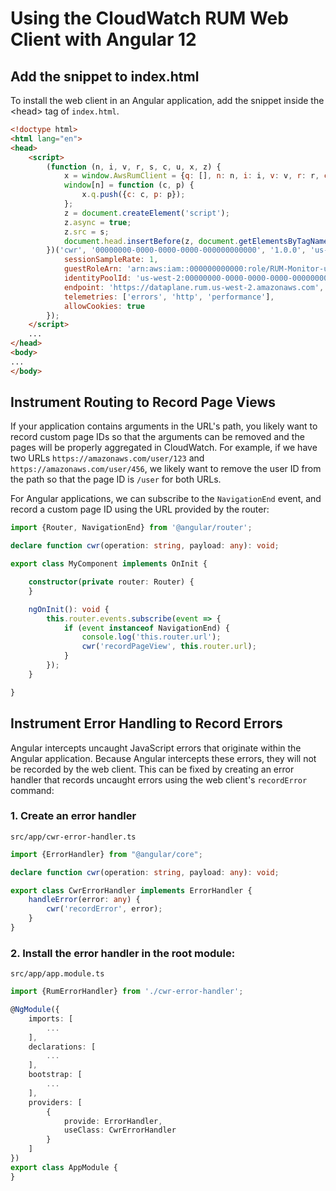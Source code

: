 # Using the CloudWatch RUM Web Client with Angular 12

## Add the snippet to index.html

To install the web client in an Angular application, add the snippet inside the \<head\> tag of `index.html`.

```html
<!doctype html>
<html lang="en">
<head>
    <script>
        (function (n, i, v, r, s, c, u, x, z) {
            x = window.AwsRumClient = {q: [], n: n, i: i, v: v, r: r, c: c, u: u};
            window[n] = function (c, p) {
                x.q.push({c: c, p: p});
            };
            z = document.createElement('script');
            z.async = true;
            z.src = s;
            document.head.insertBefore(z, document.getElementsByTagName('script')[0]);
        })('cwr', '00000000-0000-0000-0000-000000000000', '1.0.0', 'us-west-2', 'https://client.rum.us-east-1.amazonaws.com/1.0.2/cwr.js', {
            sessionSampleRate: 1,
            guestRoleArn: 'arn:aws:iam::000000000000:role/RUM-Monitor-us-west-2-000000000000-0000000000000-Unauth',
            identityPoolId: 'us-west-2:00000000-0000-0000-0000-000000000000',
            endpoint: 'https://dataplane.rum.us-west-2.amazonaws.com',
            telemetries: ['errors', 'http', 'performance'],
            allowCookies: true
        });
    </script>
    ...
</head>
<body>
...
</body>
```

## Instrument Routing to Record Page Views

If your application contains arguments in the URL's path, you likely want to
record custom page IDs so that the arguments can be removed and the pages will
be properly aggregated in CloudWatch. For example, if we have two URLs
`https://amazonaws.com/user/123` and `https://amazonaws.com/user/456`, we likely
want to remove the user ID from the path so that the page ID is `/user` for both
URLs.

For Angular applications, we can subscribe to the `NavigationEnd` event, and
record a custom page ID using the URL provided by the router:

```typescript
import {Router, NavigationEnd} from '@angular/router';

declare function cwr(operation: string, payload: any): void;

export class MyComponent implements OnInit {

    constructor(private router: Router) {
    }

    ngOnInit(): void {
        this.router.events.subscribe(event => {
            if (event instanceof NavigationEnd) {
                console.log('this.router.url');
                cwr('recordPageView', this.router.url);
            }
        });
    }

}
```

## Instrument Error Handling to Record Errors

Angular intercepts uncaught JavaScript errors that originate within the
Angular application. Because Angular intercepts these errors, they will not be
recorded by the web client. This can be fixed by creating an error handler that
records uncaught errors using the web client's `recordError` command:

### 1. Create an error handler

`src/app/cwr-error-handler.ts`

```typescript
import {ErrorHandler} from "@angular/core";

declare function cwr(operation: string, payload: any): void;

export class CwrErrorHandler implements ErrorHandler {
    handleError(error: any) {
        cwr('recordError', error);
    }
}
```

### 2. Install the error handler in the root module:

`src/app/app.module.ts`

```typescript
import {RumErrorHandler} from './cwr-error-handler';

@NgModule({
    imports: [
        ...
    ],
    declarations: [
        ...
    ],
    bootstrap: [
        ...
    ],
    providers: [
        {
            provide: ErrorHandler,
            useClass: CwrErrorHandler
        }
    ]
})
export class AppModule {
}

```